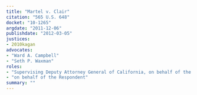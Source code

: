 ```yaml
---
title: "Martel v. Clair"
citation: "565 U.S. 648"
docket: "10-1265"
argdate: "2011-12-06"
publishdate: "2012-03-05"
justices:
- 2010kagan
advocates:
- "Ward A. Campbell"
- "Seth P. Waxman"
roles:
- "Supervising Deputy Attorney General of California, on behalf of the Petitioner"
- "on behalf of the Respondent"
summary: ""
---
```


